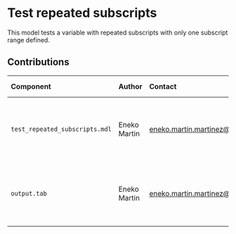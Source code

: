 Test repeated subscripts
========================

This model tests a variable with repeated subscripts with only one subscript range defined.


Contributions
-------------

| Component                      | Author       | Contact                         | Date     | Software Version                                     |
|:------------------------------ |:------------ |:------------------------------- |:-------- |:---------------------------------------------------- |
| `test_repeated_subscripts.mdl` | Eneko Martin | eneko.martin.martinez@gmail.com | 06/17/21 | Vensim DSS for Windows 7.3.4 single precision (x32)  |
| `output.tab `                  | Eneko Martin | eneko.martin.martinez@gmail.com | 06/17/21 | Vensim DSS for Windows 7.3.4 single precision (x32)  |
